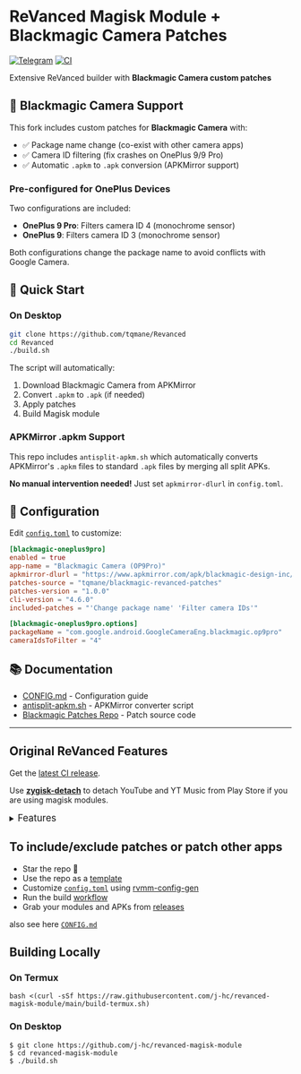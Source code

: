 # ReVanced Magisk Module + Blackmagic Camera Patches
[![Telegram](https://img.shields.io/badge/Telegram-2CA5E0?style=for-the-badge&logo=telegram&logoColor=white)](https://t.me/rvc_magisk)
[![CI](https://github.com/j-hc/revanced-magisk-module/actions/workflows/ci.yml/badge.svg?event=schedule)](https://github.com/j-hc/revanced-magisk-module/actions/workflows/ci.yml)

Extensive ReVanced builder with **Blackmagic Camera custom patches**

## 🎥 Blackmagic Camera Support

This fork includes custom patches for **Blackmagic Camera** with:
- ✅ Package name change (co-exist with other camera apps)
- ✅ Camera ID filtering (fix crashes on OnePlus 9/9 Pro)
- ✅ Automatic `.apkm` to `.apk` conversion (APKMirror support)

### Pre-configured for OnePlus Devices

Two configurations are included:
- **OnePlus 9 Pro**: Filters camera ID 4 (monochrome sensor)
- **OnePlus 9**: Filters camera ID 3 (monochrome sensor)

Both configurations change the package name to avoid conflicts with Google Camera.

## 🚀 Quick Start

### On Desktop
```bash
git clone https://github.com/tqmane/Revanced
cd Revanced
./build.sh
```

The script will automatically:
1. Download Blackmagic Camera from APKMirror
2. Convert `.apkm` to `.apk` (if needed)
3. Apply patches
4. Build Magisk module

### APKMirror .apkm Support

This repo includes `antisplit-apkm.sh` which automatically converts APKMirror's `.apkm` files to standard `.apk` files by merging all split APKs.

**No manual intervention needed!** Just set `apkmirror-dlurl` in `config.toml`.

## 📝 Configuration

Edit [`config.toml`](./config.toml) to customize:

```toml
[blackmagic-oneplus9pro]
enabled = true
app-name = "Blackmagic Camera (OP9Pro)"
apkmirror-dlurl = "https://www.apkmirror.com/apk/blackmagic-design-inc/blackmagic-camera/..."
patches-source = "tqmane/blackmagic-revanced-patches"
patches-version = "1.0.0"
cli-version = "4.6.0"
included-patches = "'Change package name' 'Filter camera IDs'"

[blackmagic-oneplus9pro.options]
packageName = "com.google.android.GoogleCameraEng.blackmagic.op9pro"
cameraIdsToFilter = "4"
```

## 📚 Documentation

- [CONFIG.md](./CONFIG.md) - Configuration guide
- [antisplit-apkm.sh](./antisplit-apkm.sh) - APKMirror converter script
- [Blackmagic Patches Repo](https://github.com/tqmane/blackmagic-revanced-patches) - Patch source code

---

## Original ReVanced Features  

Get the [latest CI release](https://github.com/j-hc/revanced-magisk-module/releases).

Use [**zygisk-detach**](https://github.com/j-hc/zygisk-detach) to detach YouTube and YT Music from Play Store if you are using magisk modules. 

<details><summary><big>Features</big></summary>
<ul>
 <li>Support all present and future ReVanced and <a href="https://github.com/inotia00/revanced-patches">ReVanced Extended</a> apps</li>
 <li> Can build Magisk modules and non-root APKs</li>
 <li> Updated daily with the latest versions of apps and patches</li>
 <li> Optimize APKs and modules for size</li>
 <li> Modules</li>
    <ul>
     <li> recompile invalidated odex for faster usage</li>
     <li> receive updates from Magisk app</li>
     <li> do not break safetynet or trigger root detections</li>
     <li> handle installation of the correct version of the stock app and all that</li>
     <li> support Magisk and KernelSU</li>
    </ul>
</ul>
Note that the <a href="../../actions/workflows/ci.yml">CI workflow</a> is scheduled to build the modules and APKs everyday using GitHub Actions if there is a change in ReVanced patches. You may want to disable it.
</details>

## To include/exclude patches or patch other apps

 * Star the repo :eyes:
 * Use the repo as a [template](https://github.com/new?template_name=revanced-magisk-module&template_owner=j-hc)
 * Customize [`config.toml`](./config.toml) using [rvmm-config-gen](https://j-hc.github.io/rvmm-config-gen/)
 * Run the build [workflow](../../actions/workflows/build.yml)
 * Grab your modules and APKs from [releases](../../releases)

also see here [`CONFIG.md`](./CONFIG.md)

## Building Locally
### On Termux
```console
bash <(curl -sSf https://raw.githubusercontent.com/j-hc/revanced-magisk-module/main/build-termux.sh)
```

### On Desktop
```console
$ git clone https://github.com/j-hc/revanced-magisk-module
$ cd revanced-magisk-module
$ ./build.sh
```
